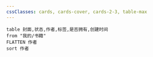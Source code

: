 ```yaml
---
cssClasses: cards, cards-cover, cards-2-3, table-max
---
```

```dataview
table 封面,状态,作者,标签,是否拥有,创建时间
from "我的/书籍"
FLATTEN 作者
sort 作者
```

